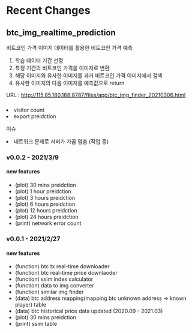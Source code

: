# Recent Changes

## btc_img_realtime_prediction

비트코인 가격 이미지 데이터를 활용한 비트코인 가격 예측
1. 학습 데이터 기간 선정
2. 특정 기간의 비트코인 가격을 이미지로 변환 
3. 해당 이미지와 유사한 이미지를 과거 비트코인 가격 이미지에서 검색
4. 유사한 이미지의 다음 이미지를 예측값으로 return  

URL : http://115.85.180.168:8787/files/app/btc_img_finder_20210306.html

### 

<li> visitor count </li>
<li> export preidction </li>

이슈
<li> 네트워크 문제로 서버가 가끔 멈춤 (작업 중) </li>

### v0.0.2 - 2021/3/9

#### new features 

<ul>

<li> (plot) 30 mins preidction </li>
<li> (plot) 1 hour preidction  </li>
<li> (plot) 3 hours preidction  </li>
<li> (plot) 6 hours preidction  </li>
<li> (plot) 12 hours preidction </li>
<li> (plot) 24 hours preidction </li>
<li> (print) network error count </li>
</ul>

### v0.0.1 - 2021/2/27

#### new features 

<ul>

<li> (function) btc tx real-time downloader </li>
<li> (function) btc real-time price downlaoder </li>
<li> (function) ssim index calculator </li>
<li> (function) data to img converter </li>
<li> (function) similar img finder </li>
<li> (data) btc address mapping(mapping btc unknown address -> known player) table </li>
<li> (data) btc historical price data updated (2020.09 - 2021.03) </li>
<li> (plot) 30 mins preidction </li>
<li> (print) ssim table   
  
</ul>
